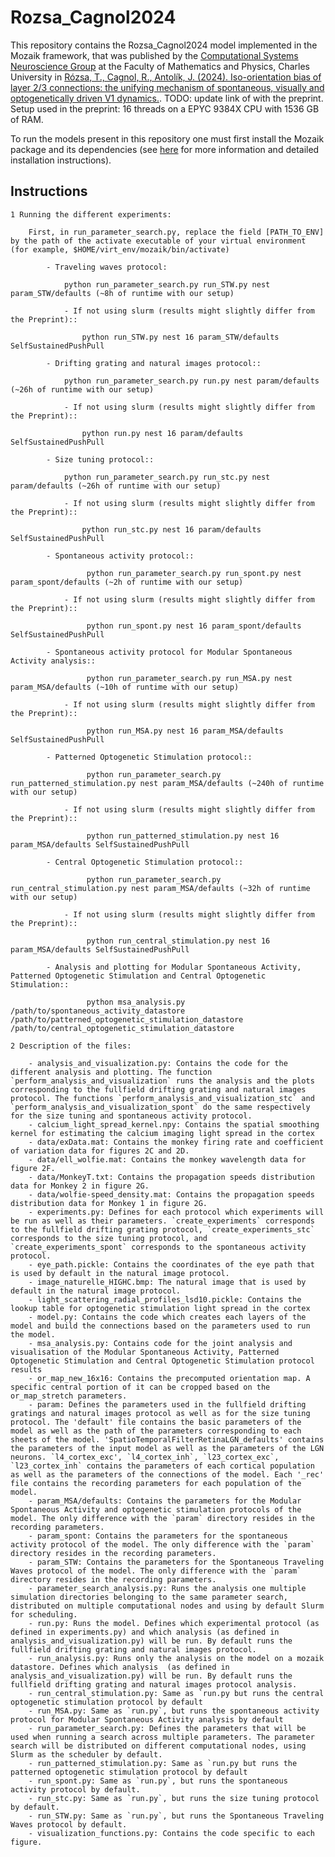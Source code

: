 # Rozsa_Cagnol2024 

This repository contains the Rozsa_Cagnol2024 model implemented in the Mozaik framework, that was published by the [Computational Systems Neuroscience Group](http://csng.mff.cuni.cz/) at the Faculty of Mathematics and Physics, Charles University in [Rózsa, T., Cagnol, R., Antolík, J. (2024). Iso-orientation bias of layer 2/3 connections: the unifying mechanism of spontaneous, visually and optogenetically driven V1 dynamics.](biorxiv.org). TODO: update link of with the preprint. Setup used in the preprint: 16 threads on a EPYC 9384X CPU with 1536 GB of RAM.

To run the models present in this repository one must first install the Mozaik package and its dependencies (see [here](https://github.com/CSNG-MFF/mozaik) for more information and detailed installation instructions).

## Instructions
 
    1 Running the different experiments:

        First, in run_parameter_search.py, replace the field [PATH_TO_ENV] by the path of the activate executable of your virtual environment (for example, $HOME/virt_env/mozaik/bin/activate)

            - Traveling waves protocol:

                python run_parameter_search.py run_STW.py nest param_STW/defaults (~8h of runtime with our setup)

                - If not using slurm (results might slightly differ from the Preprint)::

                    python run_STW.py nest 16 param_STW/defaults SelfSustainedPushPull

            - Drifting grating and natural images protocol::

                python run_parameter_search.py run.py nest param/defaults (~26h of runtime with our setup)

                - If not using slurm (results might slightly differ from the Preprint)::

                    python run.py nest 16 param/defaults SelfSustainedPushPull

            - Size tuning protocol::

                python run_parameter_search.py run_stc.py nest param/defaults (~26h of runtime with our setup)

                - If not using slurm (results might slightly differ from the Preprint)::

                    python run_stc.py nest 16 param/defaults SelfSustainedPushPull

            - Spontaneous activity protocol::

                     python run_parameter_search.py run_spont.py nest param_spont/defaults (~2h of runtime with our setup)

                - If not using slurm (results might slightly differ from the Preprint)::

                     python run_spont.py nest 16 param_spont/defaults SelfSustainedPushPull

            - Spontaneous activity protocol for Modular Spontaneous Activity analysis::

                     python run_parameter_search.py run_MSA.py nest param_MSA/defaults (~10h of runtime with our setup)

                - If not using slurm (results might slightly differ from the Preprint)::

                     python run_MSA.py nest 16 param_MSA/defaults SelfSustainedPushPull

            - Patterned Optogenetic Stimulation protocol::

                     python run_parameter_search.py run_patterned_stimulation.py nest param_MSA/defaults (~240h of runtime with our setup)

                - If not using slurm (results might slightly differ from the Preprint)::

                     python run_patterned_stimulation.py nest 16 param_MSA/defaults SelfSustainedPushPull

            - Central Optogenetic Stimulation protocol::

                     python run_parameter_search.py run_central_stimulation.py nest param_MSA/defaults (~32h of runtime with our setup)

                - If not using slurm (results might slightly differ from the Preprint)::

                     python run_central_stimulation.py nest 16 param_MSA/defaults SelfSustainedPushPull

            - Analysis and plotting for Modular Spontaneous Activity, Patterned Optogenetic Stimulation and Central Optogenetic Stimulation::

                     python msa_analysis.py /path/to/spontaneous_activity_datastore /path/to/patterned_optogenetic_stimulation_datastore /path/to/central_optogenetic_stimulation_datastore

    2 Description of the files:

        - analysis_and_visualization.py: Contains the code for the different analysis and plotting. The function `perform_analysis_and_visualization` runs the analysis and the plots corresponding to the fullfield drifting grating and natural images protocol. The functions `perform_analysis_and_visualization_stc` and `perform_analysis_and_visualization_spont` do the same respectively for the size tuning and spontaneous activity protocol.
        - calcium_light_spread_kernel.npy: Contains the spatial smoothing kernel for estimating the calcium imaging light spread in the cortex
        - data/exData.mat: Contains the monkey firing rate and coefficient of variation data for figures 2C and 2D.
        - data/ell_wolfie.mat: Contains the monkey wavelength data for figure 2F.
        - data/MonkeyT.txt: Contains the propagation speeds distribution data for Monkey 2 in figure 2G.
        - data/wolfie-speed_density.mat: Contains the propagation speeds distribution data for Monkey 1 in figure 2G.
        - experiments.py: Defines for each protocol which experiments will be run as well as their parameters. `create_experiments` corresponds to the fullfield drifting grating protocol, `create_experiments_stc` corresponds to the size tuning protocol, and `create_experiments_spont` corresponds to the spontaneous activity protocol.
        - eye_path.pickle: Contains the coordinates of the eye path that is used by default in the natural image protocol.
        - image_naturelle_HIGHC.bmp: The natural image that is used by default in the natural image protocol.
        - light_scattering_radial_profiles_lsd10.pickle: Contains the lookup table for optogenetic stimulation light spread in the cortex
        - model.py: Contains the code which creates each layers of the model and build the connections based on the parameters used to run the model.
        - msa_analysis.py: Contains code for the joint analysis and visualisation of the Modular Spontaneous Activity, Patterned Optogenetic Stimulation and Central Optogenetic Stimulation protocol results
        - or_map_new_16x16: Contains the precomputed orientation map. A specific central portion of it can be cropped based on the or_map_stretch parameters.
        - param: Defines the parameters used in the fullfield drifting gratings and natural images protocol as well as for the size tuning protocol. The 'default' file contains the basic parameters of the model as well as the path of the parameters corresponding to each sheets of the model. 'SpatioTemporalFilterRetinaLGN_defaults' contains the parameters of the input model as well as the parameters of the LGN neurons. `l4_cortex_exc', `l4_cortex_inh`, `l23_cortex_exc`, `l23_cortex_inh` contains the parameters of each cortical population as well as the parameters of the connections of the model. Each '_rec' file contains the recording parameters for each population of the model.
        - param_MSA/defaults: Contains the parameters for the Modular Spontaneous Activity and optogenetic stimulation protocols of the model. The only difference with the `param` directory resides in the recording parameters.
        - param_spont: Contains the parameters for the spontaneous activity protocol of the model. The only difference with the `param` directory resides in the recording parameters.
        - param_STW: Contains the parameters for the Spontaneous Traveling Waves protocol of the model. The only difference with the `param` directory resides in the recording parameters.
        - parameter_search_analysis.py: Runs the analysis one multiple simulation directories belonging to the same parameter search, distributed on multiple computational nodes and using by default Slurm for scheduling.
        - run.py: Runs the model. Defines which experimental protocol (as defined in experiments.py) and which analysis (as defined in analysis_and_visualization.py) will be run. By default runs the fullfield drifting grating and natural images protocol.
        - run_analysis.py: Runs only the analysis on the model on a mozaik datastore. Defines which analysis  (as defined in analysis_and_visualization.py) will be run. By default runs the fullfield drifting grating and natural images protocol analysis.
        - run_central_stimulation.py: Same as `run.py but runs the central optogenetic stimulation protocol by default
        - run_MSA.py: Same as `run.py`, but runs the spontaneous activity protocol for Modular Spontaneous Activity analysis by default 
        - run_parameter_search.py: Defines the parameters that will be used when running a search across multiple parameters. The parameter search will be distributed on different computational nodes, using Slurm as the scheduler by default.
        - run_patterned_stimulation.py: Same as `run.py but runs the patterned optogenetic stimulation protocol by default
        - run_spont.py: Same as `run.py`, but runs the spontaneous activity protocol by default.
        - run_stc.py: Same as `run.py`, but runs the size tuning protocol by default.
        - run_STW.py: Same as `run.py`, but runs the Spontaneous Traveling Waves protocol by default.
        - visualization_functions.py: Contains the code specific to each figure.


